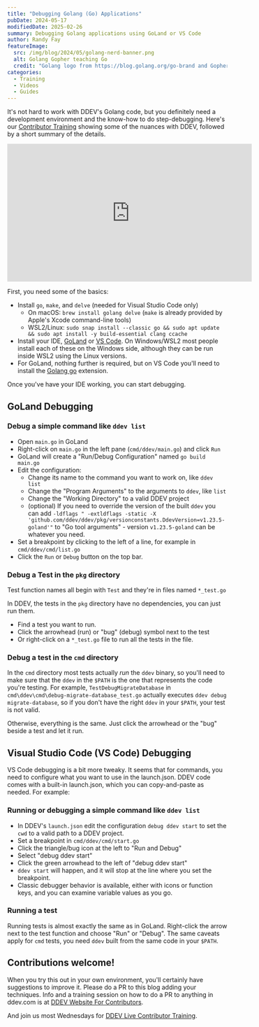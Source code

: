 ```yaml
---
title: "Debugging Golang (Go) Applications"
pubDate: 2024-05-17
modifiedDate: 2025-02-26
summary: Debugging Golang applications using GoLand or VS Code
author: Randy Fay
featureImage:
  src: /img/blog/2024/05/golang-nerd-banner.png
  alt: Golang Gopher teaching Go
  credit: "Golang logo from https://blog.golang.org/go-brand and Gopher Nerd by Nats Romanova, https://github.com/GolangUA/gopher-logos/blob/master/README.md"
categories:
  - Training
  - Videos
  - Guides
---
```


It's not hard to work with DDEV's Golang code, but you definitely need a development environment and the know-how to do step-debugging. Here's our [Contributor Training](contributor-training.md) showing some of the nuances with DDEV, followed by a short summary of the details.

<div class="video-container">
<iframe width="560" height="315" src="https://www.youtube.com/embed/E-AEzC1p76E?si=XYP23HYcxgqiJ2_M" title="YouTube video player" frameborder="0" allow="accelerometer; autoplay; clipboard-write; encrypted-media; gyroscope; picture-in-picture; web-share" referrerpolicy="strict-origin-when-cross-origin" allowfullscreen></iframe>
</div>

First, you need some of the basics:

- Install `go`, `make`, and `delve` (needed for Visual Studio Code only)
  - On macOS: `brew install golang delve` (`make` is already provided by Apple's Xcode command-line tools)
  - WSL2/Linux: `sudo snap install --classic go && sudo apt update && sudo apt install -y build-essential clang ccache`
- Install your IDE, [GoLand](https://www.jetbrains.com/go/) or [VS Code](https://code.visualstudio.com/). On Windows/WSL2 most people install each of these on the Windows side, although they can be run inside WSL2 using the Linux versions.
- For GoLand, nothing further is required, but on VS Code you'll need to install the [Golang go](https://marketplace.visualstudio.com/items?itemName=golang.go) extension.

Once you've have your IDE working, you can start debugging.

## GoLand Debugging

### Debug a simple command like `ddev list`

- Open `main.go` in GoLand
- Right-click on `main.go` in the left pane (`cmd/ddev/main.go`) and click `Run`
- GoLand will create a "Run/Debug Configuration" named `go build main.go`
- Edit the configuration:
  - Change its name to the command you want to work on, like `ddev list`
  - Change the "Program Arguments" to the arguments to `ddev`, like `list`
  - Change the "Working Directory" to a valid DDEV project
  - (optional) If you need to override the version of the built `ddev` you can add `-ldflags " -extldflags -static -X 'github.com/ddev/ddev/pkg/versionconstants.DdevVersion=v1.23.5-goland'"` to "Go tool arguments" - version `v1.23.5-goland` can be whatever you need.
- Set a breakpoint by clicking to the left of a line, for example in `cmd/ddev/cmd/list.go`
- Click the `Run` or `Debug` button on the top bar.

### Debug a Test in the `pkg` directory

Test function names all begin with `Test` and they're in files named `*_test.go`

In DDEV, the tests in the `pkg` directory have no dependencies, you can just run them.

- Find a test you want to run.
- Click the arrowhead (run) or "bug" (debug) symbol next to the test
- Or right-click on a `*_test.go` file to run all the tests in the file.

### Debug a test in the `cmd` directory

In the `cmd` directory most tests actually _run_ the `ddev` binary, so you'll need to make sure that the `ddev` in the `$PATH` is the one that represents the code you're testing. For example, `TestDebugMigrateDatabase` in `cmd\ddev\cmd\debug-migrate-database_test.go` actually executes `ddev debug migrate-database`, so if you don't have the right `ddev` in your `$PATH`, your test is not valid.

Otherwise, everything is the same. Just click the arrowhead or the "bug" beside a test and let it run.

## Visual Studio Code (VS Code) Debugging

VS Code debugging is a bit more tweaky. It seems that for commands, you need to configure what you want to use in the launch.json. DDEV code comes with a built-in launch.json, which you can copy-and-paste as needed. For example:

### Running or debugging a simple command like `ddev list`

- In DDEV's `launch.json` edit the configuration `debug ddev start` to set the `cwd` to a valid path to a DDEV project.
- Set a breakpoint in `cmd/ddev/cmd/start.go`
- Click the triangle/bug icon at the left to "Run and Debug"
- Select "debug ddev start"
- Click the green arrowhead to the left of "debug ddev start"
- `ddev start` will happen, and it will stop at the line where you set the breakpoint.
- Classic debugger behavior is available, either with icons or function keys, and you can examine variable values as you go.

### Running a test

Running tests is almost exactly the same as in GoLand. Right-click the arrow next to the test function and choose "Run" or "Debug". The same caveats apply for `cmd` tests, you need `ddev` built from the same code in your `$PATH`.

## Contributions welcome!

When you try this out in your own environment, you'll certainly have suggestions to improve it. Please do a PR to this blog adding your techniques. Info and a training session on how to do a PR to anything in ddev.com is at [DDEV Website For Contributors](ddev-website-for-contributors.md).

And join us most Wednesdays for [DDEV Live Contributor Training](contributor-training.md).
